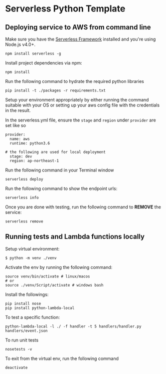 # Serverless Python Template

## Deploying service to AWS from command line

Make sure you have the [Serverless Framework](http://www.serverless.com) installed and you're using Node.js v4.0+. 
```
npm install serverless -g
```

Install project dependencies via npm:
```
npm install
```

Run the following command to hydrate the required python libraries
```
pip install -t ./packages -r requirements.txt
```

Setup your environment appropriately by either running the command suitable with your OS or setting up your aws config file with the credentials in the result.

In the serverless.yml file, ensure the `stage` and `region` under `provider` are set like so

```
provider:
  name: aws
  runtime: python3.6

# the following are used for local deployment
  stage: dev
  region: ap-northeast-1
```

Run the following command in your Terminal window

```
serverless deploy
```

Run the following command to show the endpoint urls:

```
serverless info
```

Once you are done with testing, run the following command to **REMOVE** the service:

```
serverless remove
```

## Running tests and Lambda functions locally

Setup virtual environment:

```
$ python -m venv ./venv
```

Activate the env by running the following command:

```
source venv/bin/activate # linux/macos
# or
source ./venv/Script/activate # windows bash
```

Install the followings:

```
pip install nose
pip install python-lambda-local
```

To test a specific function:

```
python-lambda-local -l ./ -f handler -t 5 handlers/handler.py handlers/event.json
```

To run unit tests

```
nosetests -v
```

To exit from the virtual env, run the following command

```
deactivate
```
